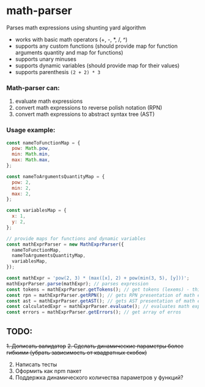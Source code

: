 # math-parser

Parses math expressions using shunting yard algorithm

- works with basic math operators (+, -, \*, /, ^)
- supports any custom functions (should provide map for function arguments quantity and map for functions)
- supports unary minuses
- supports dynamic variables (should provide map for their values)
- supports parenthesis `(2 + 2) * 3`

### Math-parser can:

1. evaluate math expressions
2. convert math expressions to reverse polish notation (RPN)
3. convert math expressions to abstract syntax tree (AST)

### Usage example:

```javascript
const nameToFunctionMap = {
  pow: Math.pow,
  min: Math.min,
  max: Math.max,
};

const nameToArgumentsQuantityMap = {
  pow: 2,
  min: 2,
  max: 2,
};

const variablesMap = {
  x: 1,
  y: 2,
};

// provide maps for functions and dynamic variables
const mathExprParser = new MathExprParser({
  nameToFunctionMap,
  nameToArgumentsQuantityMap,
  variablesMap,
});

const mathExpr = 'pow(2, 3) * (max([x], 2) + pow(min(3, 5), [y]))';
mathExprParser.parse(mathExpr); // parses expression
const tokens = mathExprParser.getTokens(); // get tokens (lexems) - this can be used for debugging purposes
const rpn = mathExprParser.getRPN(); // gets RPN presentation of math expression: 2 3 pow x 2 max 3 5 min y pow + *
const ast = mathExprParser.getAST(); // gets AST presentation of math expression
const calculatedExpr = mathExprParser.evaluate(); // evaluates math expression
const errors = mathExprParser.getErrors(); // get array of erros
```

## TODO:

~~1. Дописать валидатор~~
~~2. Сделать динамические параметры более гибкими (убрать зависимость от квадратных скобок)~~

2. Написать тесты
3. Оформить как npm пакет
4. Поддержка динамического количества параметров у функций?
